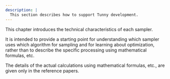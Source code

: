 ```yaml
---
description: |
  This section describes how to support Tunny development.
---
```


This chapter introduces the technical characteristics of each sampler.

It is intended to provide a starting point for understanding which sampler uses
which algorithm for sampling and for learning about optimization, rather than to
describe the specific processing using mathematical formulas, etc.

The details of the actual calculations using mathematical formulas, etc., are
given only in the reference papers.
